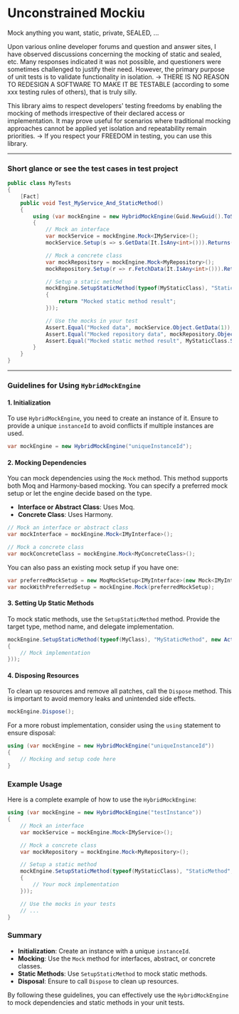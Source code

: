 # Unconstrained Mockiu

Mock anything you want, static, private, SEALED, ...

Upon various online developer forums and question and answer sites, I have observed discussions concerning the mocking of static and sealed, etc.
Many responses indicated it was not possible, and questioners were sometimes challenged to justify their need.
However, the primary purpose of unit tests is to validate functionality in isolation.
-> THERE IS NO REASON TO REDESIGN A SOFTWARE TO MAKE IT BE TESTABLE (according to some xxx testing rules of others), that is truly silly.

This library aims to respect developers' testing freedoms by enabling the mocking of methods irrespective of their declared access or implementation.
It may prove useful for scenarios where traditional mocking approaches cannot be applied yet isolation and repeatability remain priorities.
-> If you respect your FREEDOM in testing, you can use this library.

---
### Short glance or see the test cases in test project
```csharp
public class MyTests
{
    [Fact]
    public void Test_MyService_And_StaticMethod()
    {
        using (var mockEngine = new HybridMockEngine(Guid.NewGuid().ToString()))
        {
            // Mock an interface
            var mockService = mockEngine.Mock<IMyService>();
            mockService.Setup(s => s.GetData(It.IsAny<int>())).Returns("Mocked data");

            // Mock a concrete class
            var mockRepository = mockEngine.Mock<MyRepository>();
            mockRepository.Setup(r => r.FetchData(It.IsAny<int>())).Returns("Mocked repository data");

            // Setup a static method
            mockEngine.SetupStaticMethod(typeof(MyStaticClass), "StaticMethod", new Func<string>(() =>
            {
                return "Mocked static method result";
            }));

            // Use the mocks in your test
            Assert.Equal("Mocked data", mockService.Object.GetData(1));
            Assert.Equal("Mocked repository data", mockRepository.Object.FetchData(1));
            Assert.Equal("Mocked static method result", MyStaticClass.StaticMethod());
        }
    }
}
```
---

### Guidelines for Using `HybridMockEngine`

#### 1. **Initialization**

To use `HybridMockEngine`, you need to create an instance of it. Ensure to provide a unique `instanceId` to avoid conflicts if multiple instances are used.

```csharp
var mockEngine = new HybridMockEngine("uniqueInstanceId");
```

#### 2. **Mocking Dependencies**

You can mock dependencies using the `Mock` method. This method supports both Moq and Harmony-based mocking. You can specify a preferred mock setup or let the engine decide based on the type.

- **Interface or Abstract Class**: Uses Moq.
- **Concrete Class**: Uses Harmony.

```csharp
// Mock an interface or abstract class
var mockInterface = mockEngine.Mock<IMyInterface>();

// Mock a concrete class
var mockConcreteClass = mockEngine.Mock<MyConcreteClass>();
```

You can also pass an existing mock setup if you have one:

```csharp
var preferredMockSetup = new MoqMockSetup<IMyInterface>(new Mock<IMyInterface>());
var mockWithPreferredSetup = mockEngine.Mock(preferredMockSetup);
```

#### 3. **Setting Up Static Methods**

To mock static methods, use the `SetupStaticMethod` method. Provide the target type, method name, and delegate implementation.

```csharp
mockEngine.SetupStaticMethod(typeof(MyClass), "MyStaticMethod", new Action(() =>
{
    // Mock implementation
}));
```

#### 4. **Disposing Resources**

To clean up resources and remove all patches, call the `Dispose` method. This is important to avoid memory leaks and unintended side effects.

```csharp
mockEngine.Dispose();
```

For a more robust implementation, consider using the `using` statement to ensure disposal:

```csharp
using (var mockEngine = new HybridMockEngine("uniqueInstanceId"))
{
    // Mocking and setup code here
}
```

### Example Usage

Here is a complete example of how to use the `HybridMockEngine`:

```csharp
using (var mockEngine = new HybridMockEngine("testInstance"))
{
    // Mock an interface
    var mockService = mockEngine.Mock<IMyService>();

    // Mock a concrete class
    var mockRepository = mockEngine.Mock<MyRepository>();

    // Setup a static method
    mockEngine.SetupStaticMethod(typeof(MyStaticClass), "StaticMethod", new Action(() =>
    {
        // Your mock implementation
    }));

    // Use the mocks in your tests
    // ...
}
```

### Summary

- **Initialization**: Create an instance with a unique `instanceId`.
- **Mocking**: Use the `Mock` method for interfaces, abstract, or concrete classes.
- **Static Methods**: Use `SetupStaticMethod` to mock static methods.
- **Disposal**: Ensure to call `Dispose` to clean up resources.

By following these guidelines, you can effectively use the `HybridMockEngine` to mock dependencies and static methods in your unit tests.